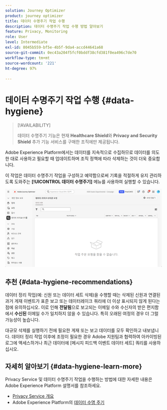```yaml
---
solution: Journey Optimizer
product: journey optimizer
title: 데이터 수명주기 작업 수행
description: 데이터 수명주기 작업 수행 방법 알아보기
feature: Privacy, Monitoring
role: User
level: Intermediate
exl-id: 8045b559-bf5e-4b5f-9da4-accd44641a68
source-git-commit: 0ec43a204f5fcf0bddf38cfd381f0ea496c7de70
workflow-type: tm+mt
source-wordcount: '221'
ht-degree: 97%

---
```


# 데이터 수명주기 작업 수행 {#data-hygiene}

>[!AVAILABILITY]
>
>데이터 수명주기 기능은 현재 **Healthcare Shield**&#x200B;와 **Privacy and Security Shield** 추가 기능 서비스를 구매한 조직에만 제공됩니다.

Adobe Experience Platform에서는 데이터를 지속적으로 수집하므로 데이터를 의도한 대로 사용하고 필요할 때 업데이트하며 조직 정책에 따라 삭제하는 것이 더욱 중요합니다.

이 작업은 데이터 수명주기 작업을 구성하고 예약함으로써 기록을 적절하게 유지 관리하도록 도와주는 **[!UICONTROL 데이터 수명주기]** 메뉴를 사용하여 실행할 수 있습니다.

![](assets/data-hygiene.png)


## 추천 {#data-hygiene-recommendations}

데이터 정리 작업(예: 신원 또는 데이터 세트 삭제)을 수행할 때는 삭제된 신원과 연결된 과거 게재 이벤트가 표준 보고 또는 데이터레이크 쿼리에 더 이상 표시되지 않게 된다는 점에 유의하십시오. 이로 인해 **전달됨**&#x200B;으로 보고되는 이메일 수와 수신자의 받은 편지함에서 **수신된** 이메일 수가 일치하지 않을 수 있습니다. 특히 오래된 여정의 경우 더 그럴 가능성이 높습니다.

대규모 삭제를 실행하기 전에 필요한 게재 또는 보고 데이터를 모두 확인하고 내보냅니다. 데이터 정리 작업 이후에 조정이 필요한 경우 Adobe 지원팀과 협력하여 아카이빙된 로그에 액세스하거나 최근 데이터에 [메시지 피드백 이벤트 데이터 세트] 쿼리를 사용하십시오.

## 자세히 알아보기 {#data-hygiene-learn-more}

Privacy Service 및 데이터 수명주기 작업을 수행하는 방법에 대한 자세한 내용은 Adobe Experience Platform 설명서를 참조하세요.

* [Privacy Service 개요](https://experienceleague.adobe.com/docs/experience-platform/privacy/home.html?lang=ko)
* Adobe Experience Platform의 [데이터 수명 주기](https://experienceleague.adobe.com/docs/experience-platform/hygiene/home.html?lang=ko)
